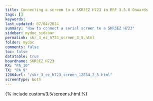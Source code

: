 ```yaml
---
title: Connecting a screen to a SKR3EZ H723 in RRF 3.5.0 Onwards
tags: []
keywords: 
last_updated: 07/04/2024
summary: "How to connect a serial screen to a SKR3EZ H723"
sidebar: mydoc_sidebar
permalink: skr_3_ez_h723_screen_3_5.html
folder: mydoc
comments: false
toc: false
datatable: true
boardname: SKR3EZ H723
RX: "PA_10"
TX: "PA_9"
12864url: "/skr_3_ez_h723_screen_12864_3_5.html"
screenType: both
---
```


{% include custom/3.5/screens.html %}
